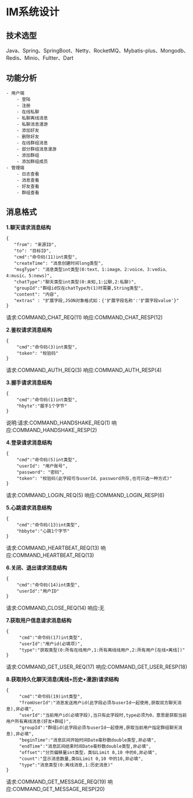 # IM系统设计

## 技术选型

Java、Spring、SpringBoot、Netty、RocketMQ、Mybatis-plus、Mongodb、Redis、Minio、Fultter、Dart

## 功能分析

```
- 用户端
    - 登陆
    - 注册
    - 在线私聊
    - 私聊离线消息
    - 私聊消息漫游
    - 添加好友
    - 删除好友
    - 在线群组消息
    - 部分群组消息漫游
    - 添加群组
    - 添加群组成员
- 管理端
    - 日志查看
    - 消息查看
    - 好友查看
    - 群组查看
```



## 消息格式

**1.聊天请求消息结构**

```
{
   "from": "来源ID",
   "to": "目标ID",
   "cmd":"命令码(11)int类型",
   "createTime": "消息创建时间long类型",
   "msgType": "消息类型int类型(0:text、1:image、2:voice、3:vedio、4:music、5:news)",
   "chatType":"聊天类型int类型(0:未知,1:公聊,2:私聊)",
   "groupId":"群组id仅在chatType为(1)时需要,String类型",
   "content": "内容",
   "extras" : "扩展字段,JSON对象格式如：{'扩展字段名称':'扩展字段value'}"
}
```

请求:COMMAND_CHAT_REQ(11) 响应:COMMAND_CHAT_RESP(12)

**2.鉴权请求消息结构**

```
{
    "cmd":"命令码(3)int类型",
    "token": "校验码"
}
```

请求:COMMAND_AUTH_REQ(3) 响应:COMMAND_AUTH_RESP(4)

**3.握手请求消息结构**

```
{
    "cmd":"命令码(1)int类型",
    "hbyte":"握手1个字节"
}
```

说明:请求:COMMAND_HANDSHAKE_REQ(1) 响应:COMMAND_HANDSHAKE_RESP(2)

**4.登录请求消息结构**

```
{
    "cmd":"命令码(5)int类型",
    "userId": "用户账号",
    "password": "密码",
    "token": "校验码(此字段可与userId、password共存,也可只选一种方式)"
}
```

请求:COMMAND_LOGIN_REQ(5) 响应:COMMAND_LOGIN_RESP(6)

**5.心跳请求消息结构**

```
{
    "cmd":"命令码(13)int类型",
    "hbbyte":"心跳1个字节"
}
```

请求:COMMAND_HEARTBEAT_REQ(13) 响应:COMMAND_HEARTBEAT_REQ(13)

**6.关闭、退出请求消息结构**

```
{
    "cmd":"命令码(14)int类型",
    "userId":"用户ID"
}
```

请求:COMMAND_CLOSE_REQ(14) 响应:无

**7.获取用户信息请求消息结构**

```
{
     "cmd":"命令码(17)int类型",
     "userId":"用户id(必填项)",
     "type":"获取类型(0:所有在线用户,1:所有离线线用户,2:所有用户[在线+离线])"
}
```

请求:COMMAND_GET_USER_REQ(17) 响应:COMMAND_GET_USER_RESP(18)

**8.获取持久化聊天消息(离线+历史+漫游)请求结构**

```
{
     "cmd":"命令码(19)int类型",
     "fromUserId":"消息发送用户id(此字段必须与userId一起使用,获取双方聊天消息),非必填",
     "userId":"当前用户id(必填字段),当只有此字段时,type必须为0，意思是获取当前用户所有离线消息(好友+群组)",
     "groupId":"群组id(此字段必须与userId一起使用,获取当前用户指定群组聊天消息),非必填",
     "beginTime":"消息区间开始时间Date毫秒数double类型,非必填",
     "endTime":"消息区间结束时间Date毫秒数double类型,非必填",
     "offset":"分页偏移量int类型，类似Limit 0,10 中的0,非必填",
     "count":"显示消息数量,类似Limit 0,10 中的10,非必填",
     "type":"消息类型(0:离线消息,1:历史消息)"
}
```

请求:COMMAND_GET_MESSAGE_REQ(19) 响应:COMMAND_GET_MESSAGE_RESP(20)